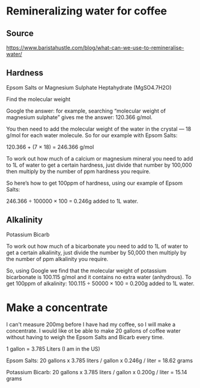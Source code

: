 # Remineralizing water for coffee

## Source
https://www.baristahustle.com/blog/what-can-we-use-to-remineralise-water/

## Hardness

Epsom Salts or Magnesium Sulphate Heptahydrate (MgSO4.7H2O)

Find the molecular weight

Google the answer: for example, searching “molecular weight of magnesium sulphate” 
gives me the answer: 120.366 g/mol.

You then need to add the molecular weight of the water in the crystal — 18 g/mol 
for each water molecule. So for our example with Epsom Salts: 

120.366 + (7 × 18) = 246.366 g/mol

To work out how much of a calcium or magnesium mineral you need to add to 1L of 
water to get a certain hardness, just divide that number by 100,000 then multiply by the number of ppm hardness you require.

So here’s how to get 100ppm of hardness, using our example of Epsom Salts: 

246.366 ÷ 100000 × 100 = 0.246g added to 1L water.


## Alkalinity

Potassium Bicarb

To work out how much of a bicarbonate you need to add to 1L of water to get a certain alkalinity,
just divide the number by 50,000 then multiply by the number of ppm alkalinity you require.

So, using Google we find that the molecular weight of potassium bicarbonate is 100.115 g/mol and it contains 
no extra water (anhydrous). To get 100ppm of alkalinity: 100.115 ÷ 50000 × 100 = 0.200g added to 1L water.

# Make a concentrate
I can't measure 200mg before I have had my coffee, so I will make a concentrate.  I would like ot be able to make 
20 gallons of coffee water without having to weigh the Epsom Salts and Bicarb every time.

1 gallon = 3.785 Liters (I am in the US)

Epsom Salts:
20 gallons x 3.785 liters / gallon x 0.246g / liter = 18.62 grams

Potassium Bicarb:
20 gallons x 3.785 liters / gallon x 0.200g / liter = 15.14 grams
